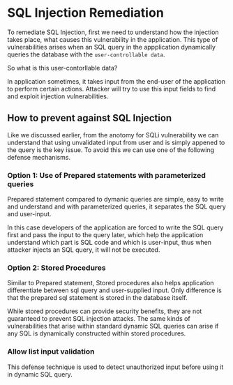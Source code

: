 # SQL Injection Remediation

To remediate SQL Injection, first we need to understand how the injection takes place, what causes this vulnerability in the application. This type of vulnerabilities arises when an SQL query in the appplication dynamically queries the database with the `user-controllable data`. 

So what is this user-contorllable data?

In application sometimes, it takes input from the end-user of the application to perform certain actions. Attacker will try to use this input fields to find and exploit injection vulnerabilities.

## How to prevent against SQL Injection

Like we discussed earlier, from the anotomy for SQLi vulnerability we can understand that using unvalidated input from user and is simply appened to the query is the key issue. To avoid this we can use one of the following defense mechanisms.


### Option 1: Use of Prepared statements with parameterized queries

Prepared statement compared to dymanic queries are simple, easy to write and understand and with parameterized queries, it separates the SQL query and user-input. 

In this case developers of the application are forced to write the SQL query first and pass the input to the query later, which help the application understand which part is SQL code and which is user-input, thus when attacker injects an SQL query, it will not be executed.

### Option 2: Stored Procedures

Similar to Prepared statement, Stored procedures also helps application differentiate between sql query and user-supplied input. Only difference is that the prepared sql statement is stored in the database itself.

 While stored procedures can provide security benefits, they are not guaranteed to prevent SQL injection attacks.  The same kinds of vulnerabilities that arise within standard dynamic SQL queries can arise if any SQL is dynamically constructed within stored procedures.

### Allow list input validation

This defense technique is used to detect unauthorized input before using it in dynamic SQL query. 

